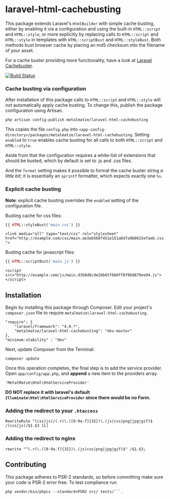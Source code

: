 # laravel-html-cachebusting
This package extends Laravel's ```HtmlBuilder``` with simple cache busting, either by enabling it via a configuration and using the built-in ```HTML::script``` and ```HTML::style```, or more explicitly by replacing  calls to ```HTML::script``` and ```HTML::style``` in templates with ```HTML::scriptBust``` and ```HTML::styleBust```. Both methods bust browser cache by placing an md5 checksum into the filename of your asset.

For a cache buster providing more functionality, have a look at [Laravel Cachebuster](https://github.com/TheMonkeys/laravel-cachebuster).

[![Build Status](https://travis-ci.org/MetalMatze/laravel-html-cachebusting.png?branch=master)](https://travis-ci.org/MetalMatze/laravel-html-cachebusting)

### Cache busting via configuration
After installation of this package calls to ```HTML::script``` and ```HTML::style``` will _not_ automatically apply cache busting. To change this, publish the package configuration using Artisan. 

	php artisan config:publish metalmatze/laravel-html-cachebusting

This copies the file ```config.php``` into ```<app-config-directory>/packages/metalmatze/laravel-html-cachebusting```. Setting ```enabled``` to ```true``` enables cache busting for all calls to both ```HTML::script``` and ```HTML::style```.

Aside from that the configuration requires a white-list of extensions that should be busted, which by default is set to .js and .css files.

And the ```format``` setting makes it possible to format the cache buster string _a little bit_; it is essentially an ```sprintf``` formatter, which expects exactly one ```%s```.  

### Explicit cache busting
**Note**: explicit cache busting overrides the ```enabled``` setting of the configuration file.

Busting cache for css files:

```php
{{ HTML::styleBust('main.css') }}
```
`<link media="all" type="text/css" rel="stylesheet" href="http://example.com/css/main.ae3ab568f451e151a6d7a9b8615efaeb.css">`

Busting cache for javascript files:  
```php
{{ HTML::scriptBust('main.js') }}
```
`<script src="http://example.com/js/main.d3b8d8cde26b65f660ff8f8b0879ee94.js"></script>`

## Installation
Begin by installing this package through Composer. Edit your project's `composer.json` file to require `metalmatze\laravel-html-cachebusting`.

    "require": {
        "laravel/framework": "4.0.*",
        "metalmatze/laravel-html-cachebusting": "dev-master"
    },
    "minimum-stability" : "dev"

Next, update Composer from the Terminal:

    composer update

Once this operation completes, the final step is to add the service provider. Open `app/config/app.php`, and **append** a new item to the providers array.

    'MetalMatze\Html\HtmlServiceProvider'

**DO NOT replace it with laravel's default `Illuminate\Html\HtmlServiceProvider` since there would be no Form.**

### Adding the redirect to your `.htaccess`
    RewriteRule ^(css|js)/(.+)\.([0-9a-f]{32})\.(js|css|png|jpg|gif)$ /(css|js)/$1.$3 [L]

### Adding the redirect to nginx
    rewrite "^(.+)\.([0-9a-f]{32})\.(js|css|png|jpg|gif)$" /$1.$3;

## Contributing
This package adheres to PSR-2 standards, so before committing make sure your code is PSR-2 error free. To test compliance run

	php vendor/bin/phpcs --standard=PSR2 src/ tests/```.
